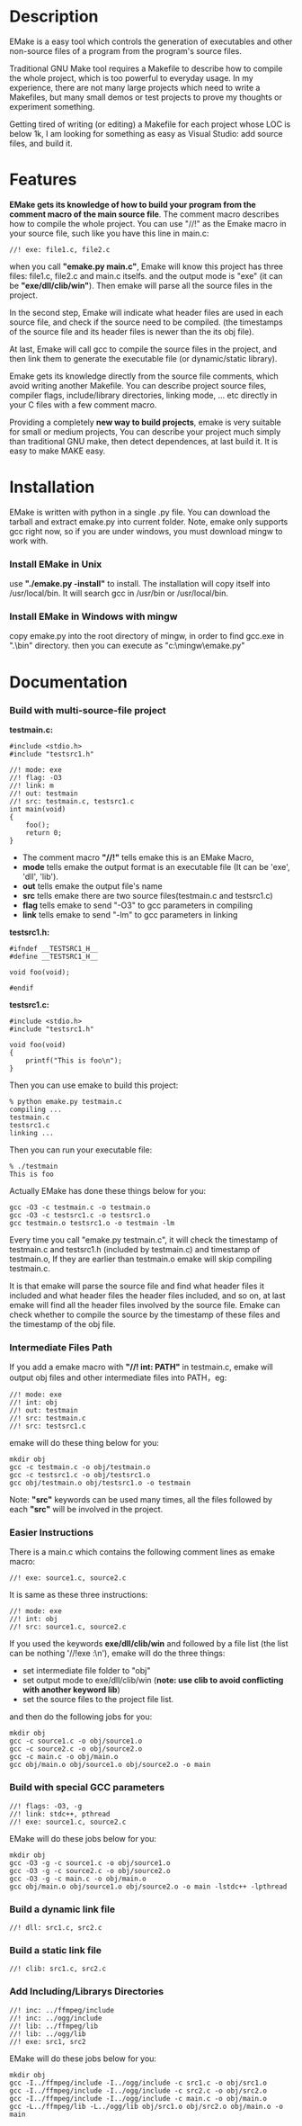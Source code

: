 # Description #

EMake is a easy tool which controls the generation of executables and other non-source files of a program from the program's source files.

Traditional GNU Make tool requires a Makefile to describe how to compile the whole project, which is too powerful to everyday usage. In my experience, there are not many large projects which need to write a Makefiles, but many small demos or test projects to prove my thoughts or experiment something.

Getting tired of writing (or editing) a Makefile for each project whose LOC is below 1k, I am looking for something as easy as Visual Studio: add source files, and build it.

# Features #
**EMake gets its knowledge of how to build your program from the comment macro of the main source file**. The comment macro describes how to compile the whole project. You can use "//!" as the Emake macro in your source file, such like you have this line in main.c:
```
//! exe: file1.c, file2.c
```

when you call **"emake.py main.c"**, Emake will know this project has three files: file1.c, file2.c and main.c itselfs. and the output mode is "exe" (it can be **"exe/dll/clib/win"**). Then emake will parse all the source files in the project.

In the second step, Emake will indicate what header files are used in each source file, and check if the source need to be compiled. (the timestamps of the source file and its header files is newer than the its obj file).

At last, Emake will call gcc to compile the source files in the project, and then link them to generate the executable file (or dynamic/static library).

Emake gets its knowledge directly from the source file comments, which avoid writing another Makefile. You can describe project source files, compiler flags, include/library directories, linking mode, ... etc directly in your C files with a few comment macro.

Providing a completely **new way to build projects**, emake is very suitable for small or medium projects, You can describe your project much simply than traditional GNU make, then detect dependences, at last build it. It is easy to make MAKE easy.

# Installation #

EMake is written with python in a single .py file. You can download the tarball and extract emake.py into current folder. Note, emake only supports gcc right now, so if you are under windows, you must download mingw to work with.

### Install EMake in Unix ###
use **"./emake.py -install"** to install. The installation will copy itself into /usr/local/bin. It will search gcc in /usr/bin or /usr/local/bin.

### Install EMake in Windows with mingw ###
copy emake.py into the root directory of mingw, in order to find gcc.exe in ".\bin\" directory. then you can execute as "c:\mingw\emake.py"



# Documentation #

### Build with multi-source-file project ###

**testmain.c:**
```
#include <stdio.h>
#include "testsrc1.h"

//! mode: exe
//! flag: -O3
//! link: m
//! out: testmain
//! src: testmain.c, testsrc1.c
int main(void)
{
	foo();
	return 0;
}
```

  * The comment macro **"//!"** tells emake this is an EMake Macro,
  * **mode** tells emake the output format is an executable file (It can be 'exe', 'dll', 'lib').
  * **out** tells emake the output file's name
  * **src** tells emake there are two source files(testmain.c and testsrc1.c)
  * **flag** tells emake to send "-O3" to gcc parameters in compiling
  * **link** tells emake to send "-lm" to gcc parameters in linking


**testsrc1.h:**
```
#ifndef __TESTSRC1_H__
#define __TESTSRC1_H__

void foo(void);

#endif
```

**testsrc1.c:**
```
#include <stdio.h>
#include "testsrc1.h"

void foo(void)
{
	printf("This is foo\n");
}
```

Then you can use emake to build this project:
```
% python emake.py testmain.c
compiling ...
testmain.c
testsrc1.c
linking ...
```

Then you can run your executable file:
```
% ./testmain
This is foo
```

Actually EMake has done these things below for you:
```
gcc -O3 -c testmain.c -o testmain.o
gcc -O3 -c testsrc1.c -o testsrc1.o
gcc testmain.o testsrc1.o -o testmain -lm
```

Every time you call "emake.py testmain.c", it will check the timestamp of testmain.c and testsrc1.h (included by testmain.c) and timestamp of testmain.o, If they are earlier than testmain.o emake will skip compiling testmain.c.

It is that emake will parse the source file and find what header files it included and what header files the header files included, and so on, at last emake will find all the header files involved by the source file. Emake can check whether to compile the source by the timestamp of these files and the timestamp of the obj file.


### Intermediate Files Path ###
If you add a emake macro with **"//! int: PATH"** in testmain.c, emake will output obj files
and other intermediate files into PATH，eg:
```
//! mode: exe
//! int: obj
//! out: testmain
//! src: testmain.c
//! src: testsrc1.c
```

emake will do these thing below for you:
```
mkdir obj
gcc -c testmain.c -o obj/testmain.o
gcc -c testsrc1.c -o obj/testsrc1.o
gcc obj/testmain.o obj/testsrc1.o -o testmain
```

Note: **"src"** keywords can be used many times, all the files followed by each **"src"** will be involved in the project.

### Easier Instructions ###

There is a main.c which contains the following comment lines as emake macro:

```
//! exe: source1.c, source2.c
```

It is same as these three instructions:
```
//! mode: exe
//! int: obj
//! src: source1.c, source2.c
```

If you used the keywords **exe/dll/clib/win** and followed by a file list (the list can be nothing '//!exe :\n'), emake will do the three things:

  * set intermediate file folder to "obj"
  * set output mode to exe/dll/clib/win (**note: use clib to avoid conflicting with another keyword lib**)
  * set the source files to the project file list.

and then do the following jobs for you:

```
mkdir obj
gcc -c source1.c -o obj/source1.o
gcc -c source2.c -o obj/source2.o
gcc -c main.c -o obj/main.o
gcc obj/main.o obj/source1.o obj/source2.o -o main
```


### Build with special GCC parameters ###
```
//! flags: -O3, -g
//! link: stdc++, pthread
//! exe: source1.c, source2.c
```

EMake will do these jobs below for you:

```
mkdir obj
gcc -O3 -g -c source1.c -o obj/source1.o
gcc -O3 -g -c source2.c -o obj/source2.o
gcc -O3 -g -c main.c -o obj/main.o
gcc obj/main.o obj/source1.o obj/source2.o -o main -lstdc++ -lpthread
```

### Build a dynamic link file ###
```
//! dll: src1.c, src2.c
```

### Build a static link file ###
```
//! clib: src1.c, src2.c
```

### Add Including/Librarys Directories ###
```
//! inc: ../ffmpeg/include
//! inc: ../ogg/include
//! lib: ../ffmpeg/lib
//! lib: ../ogg/lib
//! exe: src1, src2
```

EMake will do these jobs below for you:
```
mkdir obj
gcc -I../ffmpeg/include -I../ogg/include -c src1.c -o obj/src1.o
gcc -I../ffmpeg/include -I../ogg/include -c src2.c -o obj/src2.o
gcc -I../ffmpeg/include -I../ogg/include -c main.c -o obj/main.o
gcc -L../ffmpeg/lib -L../ogg/lib obj/src1.o obj/src2.o obj/main.o -o main
```